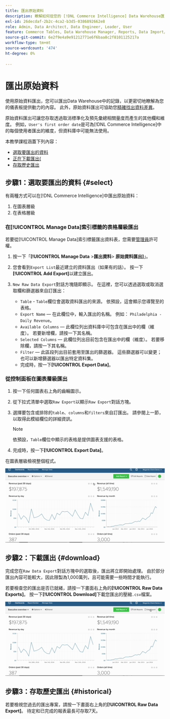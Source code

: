 ```yaml
---
title: 匯出原始資料
description: 瞭解如何從您的 [!DNL Commerce Intelligence] Data Warehouse匯出記錄，以進一步瞭解為您的儀表板提供動力的原因。
exl-id: 26decdaf-2b2c-4ca2-b3d5-0386892662e8
role: Admin, Data Architect, Data Engineer, Leader, User
feature: Commerce Tables, Data Warehouse Manager, Reports, Data Import/Export
source-git-commit: 6e2f9e4a9e91212771e6f6baa8c2f8101125217a
workflow-type: tm+mt
source-wordcount: '474'
ht-degree: 0%

---
```


# 匯出原始資料

使用原始資料匯出，您可以匯出Data Warehouse中的記錄，以更密切地瞭解為您的儀表板提供動力的內容。 此外，原始資料匯出可協助您[精確找出資料差異](https://experienceleague.adobe.com/docs/commerce-knowledge-base/kb/troubleshooting/miscellaneous/using-data-exports-to-pinpoint-discrepancies.html)。

原始資料匯出可讓您存取透過取消標準化及預先彙總相關量度而產生的其他欄和維度。 例如，`User's first order date`是可為[!DNL Commerce Intelligence]中的每個使用者匯出的維度，但資料庫中可能無法使用。

本教學課程涵蓋下列內容：

* [選取要匯出的資料](#select)
* [正在下載匯出(](#download)
* [存取歷史匯出](#historical)

## 步驟1：選取要匯出的資料 {#select}

有兩種方式可以在[!DNL Commerce Intelligence]中匯出原始資料：

1. 在圖表層級
1. 在表格層級

### 在[!UICONTROL Manage Data]索引標籤的表格層級匯出

若要從[!UICONTROL Manage Data]索引標籤匯出資料表，您需要[管理員](../administrator/user-management/user-management.md)許可權。

1. 按一下「**[!UICONTROL Manage Data** > **&#x200B;匯出資料&#x200B;**> **原始資料匯出]**」。
1. 您會看到`Export List`最近建立的資料匯出（如果有的話）。 按一下&#x200B;**[!UICONTROL Add Export]**&#x200B;以建立匯出。
1. `New Raw Data Export`對話方塊隨即顯示。 在這裡，您可以透過選取或取消選取欄和篩選器來自訂匯出：

   * `Table` - `Table`欄位會選取資料匯出的來源。 依預設，這會顯示您導覽至的表格。
   * `Export Name` — 在此欄位中，輸入匯出的名稱。 例如： `Philadelphia - Daily Revenue`。
   * `Available Columns` — 此欄位列出資料庫中可包含在匯出中的欄（維度）。 若要新增欄，請按一下其名稱。
   * `Selected Columns` — 此欄位列出目前包含在匯出中的欄（維度）。 若要移除欄，請按一下其名稱。
   * `Filter` — 此區段列出目前套用至匯出的篩選器。 這些篩選器可以變更；也可以新增篩選器以匯出特定資料集。
   * 完成時，按一下&#x200B;**[!UICONTROL Export Data]**。

### 從控制面板在圖表層級匯出

1. 按一下任何圖表右上角的齒輪圖示。

1. 從下拉式清單中選取`Raw Export`以顯示`Raw Export`對話方塊。

1. 選擇要包含或排除的`table`、`columns`和`filters`來自訂匯出。 請參閱上一節，以取得此模組欄位的詳細資訊。

   >[!NOTE]
   >
   >依預設，`Table`欄位中顯示的表格是提供圖表支援的表格。

1. 完成時，按一下&#x200B;**[!UICONTROL Export Data]**。

在圖表層級檢視整個程式。

![](../assets/Chart-level_export.gif)

## 步驟2：下載匯出 {#download}

完成您在`Raw Data Export`對話方塊中的選取後，匯出將立即開始處理。 由於部分匯出內容可能較大，因此限製為1,000萬列，且可能需要一些時間才能執行。

若要檢查您的匯出是否已就緒，請按一下畫面右上角的&#x200B;**[!UICONTROL Raw Data Exports]**。 按一下&#x200B;**[!UICONTROL Download]**&#x200B;下載您匯出的壓縮`.csv`檔案。

![](../assets/Downloading_export.gif)

## 步驟3：存取歷史匯出 {#historical}

若要檢視您過去的匯出專案，請按一下畫面右上角的&#x200B;**[!UICONTROL Raw Data Export]**。 待定和已完成的報表最長可存取7天。
